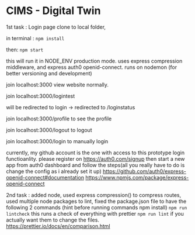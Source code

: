 # CIMS - Digital Twin

1st task : Login page
clone to local folder,

in terminal : `npm install`

then: `npm start`

this will run it in NODE_ENV production mode. uses express compression middleware, and express auth0 openid-connect.
runs on nodemon (for better versioning and development)

join localhost:3000
view website normally.

join localhost:3000/logintest

will be redirected to login -> redirected to /loginstatus

join localhost:3000/profile to see the profile

join localhost:3000/logout to logout

join localhost:3000/login to manually login


currently, my github account is the one with access to this prototype login functioanlity.
please register on https://auth0.com/signup
then start a new app from auth0 dashboard and follow the steps(all you really have to do is change the config as i already set it up)
https://github.com/auth0/express-openid-connect#documentation
https://www.npmjs.com/package/express-openid-connect

2nd task : added node, used express compression() to compress routes, used multiple node packages to lint, fixed the package.json file to have the following 2 commands
(hint before running commands npm install)
`npm run lintcheck` this runs a check of everything with prettier
`npm run lint` if you actually want them to change the files.
https://prettier.io/docs/en/comparison.html
